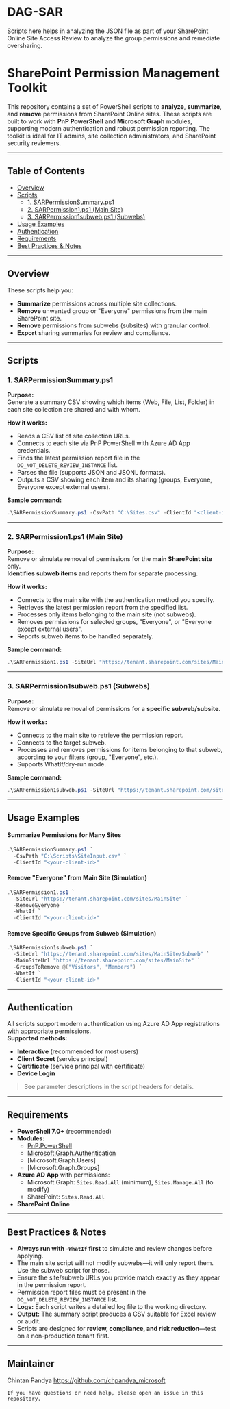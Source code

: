 # DAG-SAR
Scripts here helps in analyzing the JSON file as part of your SharePoint Online Site Access Review to analyze the group permissions and remediate oversharing.

# SharePoint Permission Management Toolkit

This repository contains a set of PowerShell scripts to **analyze**, **summarize**, and **remove** permissions from SharePoint Online sites. These scripts are built to work with **PnP PowerShell** and **Microsoft Graph** modules, supporting modern authentication and robust permission reporting. The toolkit is ideal for IT admins, site collection administrators, and SharePoint security reviewers.

---

## Table of Contents

- [Overview](#overview)
- [Scripts](#scripts)
  - [1. SARPermissionSummary.ps1](#1-sarpermissionsummaryps1)
  - [2. SARPermission1.ps1 (Main Site)](#2-sarpermission1ps1-main-site)
  - [3. SARPermission1subweb.ps1 (Subwebs)](#3-sarpermission1subwebps1-subwebs)
- [Usage Examples](#usage-examples)
- [Authentication](#authentication)
- [Requirements](#requirements)
- [Best Practices & Notes](#best-practices--notes)

---

## Overview

These scripts help you:

- **Summarize** permissions across multiple site collections.
- **Remove** unwanted group or "Everyone" permissions from the main SharePoint site.
- **Remove** permissions from subwebs (subsites) with granular control.
- **Export** sharing summaries for review and compliance.

---

## Scripts

### 1. SARPermissionSummary.ps1

**Purpose:**  
Generate a summary CSV showing which items (Web, File, List, Folder) in each site collection are shared and with whom.

**How it works:**

- Reads a CSV list of site collection URLs.
- Connects to each site via PnP PowerShell with Azure AD App credentials.
- Finds the latest permission report file in the `DO_NOT_DELETE_REVIEW_INSTANCE` list.
- Parses the file (supports JSON and JSONL formats).
- Outputs a CSV showing each item and its sharing (groups, Everyone, Everyone except external users).

**Sample command:**
```powershell
.\SARPermissionSummary.ps1 -CsvPath "C:\Sites.csv" -ClientId "<client-id>"
```

---

### 2. SARPermission1.ps1 (Main Site)

**Purpose:**  
Remove or simulate removal of permissions for the **main SharePoint site** only.  
**Identifies subweb items** and reports them for separate processing.

**How it works:**

- Connects to the main site with the authentication method you specify.
- Retrieves the latest permission report from the specified list.
- Processes only items belonging to the main site (not subwebs).
- Removes permissions for selected groups, "Everyone", or "Everyone except external users".
- Reports subweb items to be handled separately.

**Sample command:**
```powershell
.\SARPermission1.ps1 -SiteUrl "https://tenant.sharepoint.com/sites/MainSite" -RemoveEveryone -WhatIf -ClientId "<client-id>"
```

---

### 3. SARPermission1subweb.ps1 (Subwebs)

**Purpose:**  
Remove or simulate removal of permissions for a **specific subweb/subsite**.

**How it works:**

- Connects to the main site to retrieve the permission report.
- Connects to the target subweb.
- Processes and removes permissions for items belonging to that subweb, according to your filters (group, "Everyone", etc.).
- Supports WhatIf/dry-run mode.

**Sample command:**
```powershell
.\SARPermission1subweb.ps1 -SiteUrl "https://tenant.sharepoint.com/sites/MainSite/Subweb" -MainSiteUrl "https://tenant.sharepoint.com/sites/MainSite" -RemoveEveryone -WhatIf -ClientId "<client-id>"
```

---

## Usage Examples

#### Summarize Permissions for Many Sites

```powershell
.\SARPermissionSummary.ps1 `
  -CsvPath "C:\Scripts\SiteInput.csv" `
  -ClientId "<your-client-id>"
```

#### Remove "Everyone" from Main Site (Simulation)

```powershell
.\SARPermission1.ps1 `
  -SiteUrl "https://tenant.sharepoint.com/sites/MainSite" `
  -RemoveEveryone `
  -WhatIf `
  -ClientId "<your-client-id>"
```

#### Remove Specific Groups from Subweb (Simulation)

```powershell
.\SARPermission1subweb.ps1 `
  -SiteUrl "https://tenant.sharepoint.com/sites/MainSite/Subweb" `
  -MainSiteUrl "https://tenant.sharepoint.com/sites/MainSite" `
  -GroupsToRemove @("Visitors", "Members") `
  -WhatIf `
  -ClientId "<your-client-id>"
```

---

## Authentication

All scripts support modern authentication using Azure AD App registrations with appropriate permissions.  
**Supported methods:**

- **Interactive** (recommended for most users)
- **Client Secret** (service principal)
- **Certificate** (service principal with certificate)
- **Device Login**

> See parameter descriptions in the script headers for details.

---

## Requirements

- **PowerShell 7.0+** (recommended)
- **Modules:**
  - [PnP.PowerShell](https://pnp.github.io/powershell/)
  - [Microsoft.Graph.Authentication](https://learn.microsoft.com/en-us/powershell/microsoftgraph/overview)
  - [Microsoft.Graph.Users]
  - [Microsoft.Graph.Groups]
- **Azure AD App** with permissions:
  - Microsoft Graph: `Sites.Read.All` (minimum), `Sites.Manage.All` (to modify)
  - SharePoint: `Sites.Read.All`
- **SharePoint Online**

---

## Best Practices & Notes

- **Always run with `-WhatIf` first** to simulate and review changes before applying.
- The main site script will not modify subwebs—it will only report them. Use the subweb script for those.
- Ensure the site/subweb URLs you provide match exactly as they appear in the permission report.
- Permission report files must be present in the `DO_NOT_DELETE_REVIEW_INSTANCE` list.
- **Logs:** Each script writes a detailed log file to the working directory.
- **Output:** The summary script produces a CSV suitable for Excel review or audit.
- Scripts are designed for **review, compliance, and risk reduction**—test on a non-production tenant first.

---

## Maintainer

Chintan Pandya
https://github.com/chpandya_microsoft
```
If you have questions or need help, please open an issue in this repository.
```
